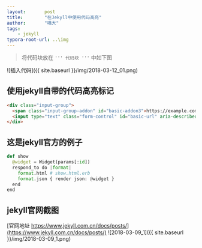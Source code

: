 ```yaml
---
layout:       post
title:        "在Jekyll中使用代码高亮"
author:       "喵大"
tags:
    - jekyll
typora-root-url: ..\img
---
```


> 将代码块放在 `''' 代码块 '''` 中如下图

![插入代码]({{ site.baseurl }}/img/2018-03-12_01.png)

## 使用jekyll自带的代码高亮标记

```html
<div class="input-group">
  <span class="input-group-addon" id="basic-addon3">https://example.com/users/</span>
  <input type="text" class="form-control" id="basic-url" aria-describedby="basic-addon3">
</div>
```

## 这是jekyll官方的例子
``` python
def show
  @widget = Widget(params[:id])
  respond_to do |format|
    format.html # show.html.erb
    format.json { render json: @widget }
  end
end
```

## jekyll官网截图
[官网地址 https://www.jekyll.com.cn/docs/posts/](https://www.jekyll.com.cn/docs/posts/)
![2018-03-09_1]({{ site.baseurl }}/img/2018-03-09_1.png)
